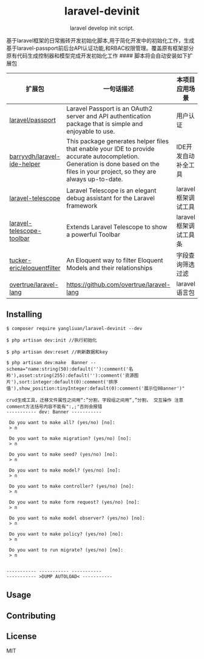 <h1 align="center"> laravel-devinit </h1>

<p align="center"> laravel develop init script.</p>
基于laravel框架的日常搬砖开发初始化脚本,用于简化开发中的初始化工作，生成基于laravel-passport前后台API认证功能,和RBAC权限管理。覆盖原有框架部分原有代码生成控制器和模型完成开发初始化工作
#### 脚本将会自动安装如下扩展包

| **扩展包** | **一句话描述** | **本项目应用场景** |
| ---- | ---- | ---- | 
| [laravel/passport](https://github.com/laravel/passport) | Laravel Passport is an OAuth2 server and API authentication package that is simple and enjoyable to use. | 用户认证 |
| [barryvdh/laravel-ide-helper](https://github.com/barryvdh/laravel-ide-helper) | This package generates helper files that enable your IDE to provide accurate autocompletion. Generation is done based on the files in your project, so they are always up-to-date.| IDE开发自动补全工具 |
| [laravel-telescope](https://github.com/laravel/telescope) | Laravel Telescope is an elegant debug assistant for the Laravel framework | laravel框架调试工具 |
| [laravel-telescope-toolbar](https://github.com/fruitcake/laravel-telescope-toolbar) |Extends Laravel Telescope to show a powerful Toolbar |laravel框架调试工具条|
| [tucker-eric/eloquentfilter](https://github.com/tucker-eric/eloquentfilter) | An Eloquent way to filter Eloquent Models and their relationships| 字段查询筛选过滤 |
| [overtrue/laravel-lang](https://github.com/overtrue/laravel-lang) |https://github.com/overtrue/laravel-lang| laravel语言包 |




## Installing

```shell
$ composer require yangliuan/laravel-devinit --dev

$ php artisan dev:init //执行初始化

$ php artisan dev:reset //刷新数据和key

$ php artisan dev:make  Banner --schema="name:string(50):default(''):comment('名称'),asset:string(255):default(''):comment('资源图片'),sort:integer:default(0):comment('排序值'),show_position:tinyInteger:default(0):comment('展示位0Banner')"

crud生成工具，迁移文件属性之间用“:”分割，字段组之间用“,”分割， 交互操作 注意comment方法括号内容不能有":,;"否则会报错
----------- dev: Banner -----------

 Do you want to make all? (yes/no) [no]:
 > n

 Do you want to make migration? (yes/no) [no]:
 > n

 Do you want to make seed? (yes/no) [no]:
 > n

 Do you want to make model? (yes/no) [no]:
 > n

 Do you want to make controller? (yes/no) [no]:
 > n

 Do you want to make form request? (yes/no) [no]:
 > n

 Do you want to make model observer? (yes/no) [no]:
 > n

 Do you want to make policy? (yes/no) [no]:
 > n

 Do you want to run migrate? (yes/no) [no]:
 > n


----------- ----------- -----------
----------- >DUMP AUTOLOAD< -----------
```


## Usage



## Contributing



## License

MIT